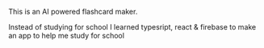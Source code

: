 This is an AI powered flashcard maker.

Instead of studying for school I learned typesript, react & firebase to make an app to help me study for school